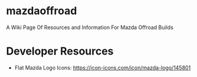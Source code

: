 # mazdaoffroad
A Wiki Page Of Resources and Information For Mazda Offroad Builds

# Developer Resources
* Flat Mazda Logo Icons: https://icon-icons.com/icon/mazda-logo/145801
